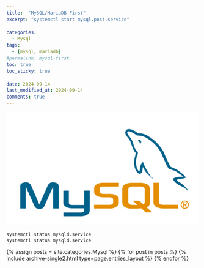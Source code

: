 ```yaml
---
title:  "MySQL/MariaDB First"
excerpt: "systemctl start mysql.post.service"

categories:
  - Mysql
tags:
  - [mysql, mariadb]
#permalink: mysql-first
toc: true
toc_sticky: true
 
date: 2024-09-14
last_modified_at: 2024-09-14
comments: true
---
```

![](mysql/2024-09-13-mysql-first/2024-09-13-20-00-39.png)

```
systemctl status mysqld.service
systemctl status mysqld.service
```

{% assign posts = site.categories.Mysql %}
{% for post in posts %} {% include archive-single2.html type=page.entries_layout %} {% endfor %}